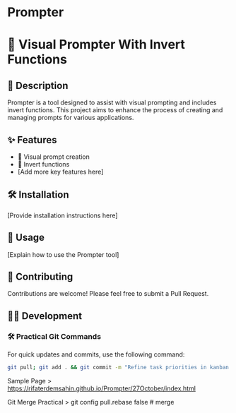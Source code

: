 # Prompter

# 🎨 Visual Prompter With Invert Functions

## 📄 Description

Prompter is a tool designed to assist with visual prompting and includes invert functions. This project aims to enhance the process of creating and managing prompts for various applications.

## ✨ Features

- 🎨 Visual prompt creation
- 🔄 Invert functions
- [Add more key features here]

## 🛠️ Installation

[Provide installation instructions here]

## 🚀 Usage

[Explain how to use the Prompter tool]

## 🤝 Contributing

Contributions are welcome! Please feel free to submit a Pull Request.

## 🧑‍💻 Development

### 🛠️ Practical Git Commands

For quick updates and commits, use the following command:

```bash
git pull; git add . && git commit -m "Refine task priorities in kanban board" && git push
```

Sample Page > https://rifaterdemsahin.github.io/Prompter/27October/index.html


Git Merge Practical > git config pull.rebase false  # merge